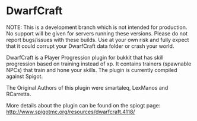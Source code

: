 DwarfCraft
======

NOTE: This is a development branch which is not intended for production. No support will be given for servers running
these versions. Please do not report bugs/issues with these builds. Use at your own risk and fully expect that it
could corrupt your DwarfCraft data folder or crash your world.

DwarfCraft is a Player Progression plugin for bukkit that has skill progression based on training instead of xp.
It contains trainers (spawnable NPCs) that train and hone your skills. The plugin is currently compiled against Spigot.

The Original Authors of this plugin were smartaleq, LexManos and RCarretta.

More details about the plugin can be found on the spiogt page: http://www.spigotmc.org/resources/dwarfcraft.4118/
